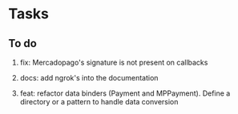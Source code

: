 # Tasks

## To do

1. fix: Mercadopago's signature is not present on callbacks
1. docs: add ngrok's into the documentation

1. feat: refactor data binders (Payment and MPPayment). Define a directory or a pattern
to handle data conversion
